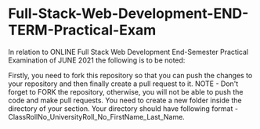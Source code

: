 # Full-Stack-Web-Development-END-TERM-Practical-Exam

In relation to ONLINE Full Stack Web Development End-Semester Practical Examination of JUNE 2021 the following is to be noted:

Firstly, you need to fork this repository so that you can push the changes to your repository and then finally create a pull request to it.
NOTE - Don't forget to FORK the repository, otherwise, you will not be able to push the code and make pull requests.
You need to create a new folder inside the directory of your section.
Your directory should have following format - ClassRollNo_UniversityRoll_No_FirstName_Last_Name. 
